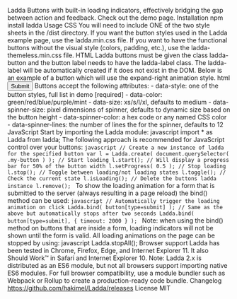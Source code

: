 Ladda Buttons with built-in loading indicators, effectively bridging the gap between action and feedback. Check out the demo page. Installation npm install ladda Usage CSS You will need to include ONE of the two style sheets in the /dist directory. If you want the button styles used in the Ladda example page, use the ladda.min.css file. If you want to have the functional buttons without the visual style (colors, padding, etc.), use the ladda-themeless.min.css file. HTML Ladda buttons must be given the class ladda-button and the button label needs to have the ladda-label class. The ladda-label will be automatically created if it does not exist in the DOM. Below is an example of a button which will use the expand-right animation style. html <button class="ladda-button" data-style="expand-right"><span class="ladda-label">Submit</span></button> Buttons accept the following attributes: - data-style: one of the button styles, full list in demo [required] - data-color: green/red/blue/purple/mint - data-size: xs/s/l/xl, defaults to medium - data-spinner-size: pixel dimensions of spinner, defaults to dynamic size based on the button height - data-spinner-color: a hex code or any named CSS color - data-spinner-lines: the number of lines the for the spinner, defaults to 12 JavaScript Start by importing the Ladda module: javascript import * as Ladda from ladda; The following approach is recommended for JavaScript control over your buttons: ```javascript // Create a new instance of ladda for the specified button var l = Ladda.create( document.querySelector( .my-button ) ); // Start loading l.start(); // Will display a progress bar for 50% of the button width l.setProgress( 0.5 ); // Stop loading l.stop(); // Toggle between loading/not loading states l.toggle(); // Check the current state l.isLoading(); // Delete the buttons ladda instance l.remove(); ``` To show the loading animation for a form that is submitted to the server (always resulting in a page reload) the bind() method can be used: ```javascript // Automatically trigger the loading animation on click Ladda.bind( button[type=submit] ); // Same as the above but automatically stops after two seconds Ladda.bind( button[type=submit], { timeout: 2000 } ); ``` Note: when using the bind() method on buttons that are inside a form, loading indicators will not be shown until the form is valid. All loading animations on the page can be stopped by using: javascript Ladda.stopAll(); Browser support Ladda has been tested in Chrome, Firefox, Edge, and Internet Explorer 11. It also Should Work™ in Safari and Internet Explorer 10. Note: Ladda 2.x is distributed as an ES6 module, but not all browsers support importing native ES6 modules. For full browser compatibility, use a module bundler such as Webpack or Rollup to create a production-ready code bundle. Changelog https://github.com/hakimel/Ladda/releases License MIT